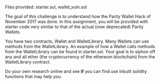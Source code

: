 Files provided: starter.sol, wallet_vuln.sol

The goal of this challenge is to understand how the Parity Wallet Hack of November 2017 was done. 
In this assignment, you will be provided with starter code very similar to that of the actual (now deprecated) Parity Wallets.

You have two contracts, Wallet and WalletLibrary. Many Wallets can use methods from the WalletLibrary. An example of how a Wallet calls methods from the WalletLibrary can be found in starter.sol. Your goal is to siphon off any and all ether (the cryptocurrency of the ethereum blockchain) from the WalletLibrary contract. 

Do your own research online and see <b>if</b> you can find use inbuilt solidity functions that may help you.
